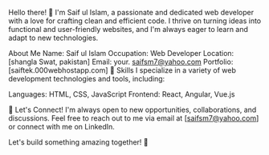 Hello there! 👋 I'm Saif ul Islam, a passionate and dedicated web developer with a love for crafting clean and efficient code. I thrive on turning ideas into functional and user-friendly websites, and I'm always eager to learn and adapt to new technologies.

About Me
Name: Saif ul Islam
Occupation: Web Developer
Location: [shangla Swat, pakistan]
Email: your. saifsm7@yahoo.com
Portfolio: [saiftek.000webhostapp.com]
🔧 Skills
I specialize in a variety of web development technologies and tools, including:

Languages: HTML, CSS, JavaScript
Frontend: React, Angular, Vue.js


🤝 Let's Connect!
I'm always open to new opportunities, collaborations, and discussions. Feel free to reach out to me via email at [saifsm7@yahoo.com] or connect with me on LinkedIn.

Let's build something amazing together! 🚀

